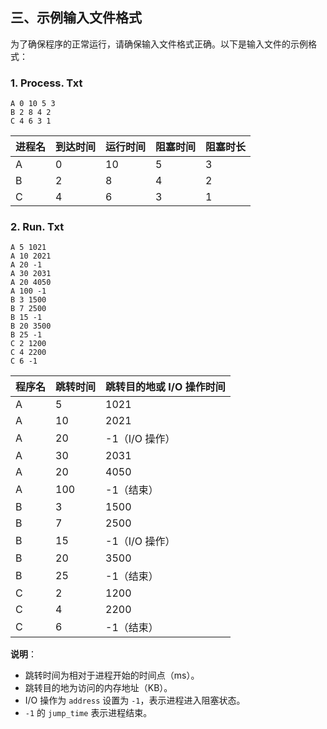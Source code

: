 ## **三、示例输入文件格式**

为了确保程序的正常运行，请确保输入文件格式正确。以下是输入文件的示例格式：

### **1. Process. Txt**

```plaintext
A 0 10 5 3
B 2 8 4 2
C 4 6 3 1
```

|进程名|到达时间|运行时间|阻塞时间|阻塞时长|
|---|---|---|---|---|
|A|0|10|5|3|
|B|2|8|4|2|
|C|4|6|3|1|

### **2. Run. Txt**

```plaintext
A 5 1021
A 10 2021
A 20 -1
A 30 2031
A 20 4050
A 100 -1
B 3 1500
B 7 2500
B 15 -1
B 20 3500
B 25 -1
C 2 1200
C 4 2200
C 6 -1
```

|程序名|跳转时间|跳转目的地或 I/O 操作时间|
|---|---|---|
|A|5|1021|
|A|10|2021|
|A|20|-1（I/O 操作）|
|A|30|2031|
|A|20|4050|
|A|100|-1（结束）|
|B|3|1500|
|B|7|2500|
|B|15|-1（I/O 操作）|
|B|20|3500|
|B|25|-1（结束）|
|C|2|1200|
|C|4|2200|
|C|6|-1（结束）|

**说明**：

- 跳转时间为相对于进程开始的时间点（ms）。
- 跳转目的地为访问的内存地址（KB）。
- I/O 操作为 `address` 设置为 `-1`，表示进程进入阻塞状态。
- `-1` 的 `jump_time` 表示进程结束。